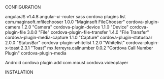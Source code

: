 CONFIGURATION

angularJS v1.4.8
angular-ui-router
sass
cordova plugins list
com.maginsoft.mfilechooser 1.0.0 "Maginsoft FileChooser"
cordova-plugin-camera 1.2.0 "Camera"
cordova-plugin-device 1.1.0 "Device"
cordova-plugin-file 3.0.0 "File"
cordova-plugin-file-transfer 1.4.0 "File Transfer"
cordova-plugin-media-capture 1.1.0 "Capture"
cordova-plugin-statusbar 2.0.0 "StatusBar"
cordova-plugin-whitelist 1.2.0 "Whitelist"
cordova-plugin-x-toast 2.3.1 "Toast"
mx.ferreyra.callnumber 0.0.2 "Cordova Call Number Plugin"
cordova-plugin-media

Android
cordova plugin add com.moust.cordova.videoplayer


INSTALATION
